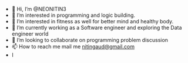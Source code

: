 - 👋 Hi, I’m @NEONITIN3
- 👀 I’m interested in programming and logic building.
- 👀 I’m interested in fitness as well for better mind and healthy body.
- 🌱 I’m currently working as a Software engineer and exploring the Data engineer world
- 💞️ I’m looking to collaborate on programming problem discussion 
- 📫 How to reach me mail me nitingaud@gmail.com
- I 

<!---
NEONITIN3/NEONITIN3 is a ✨ special ✨ repository because its `README.md` (this file) appears on your GitHub profile.
You can click the Preview link to take a look at your changes.
--->
